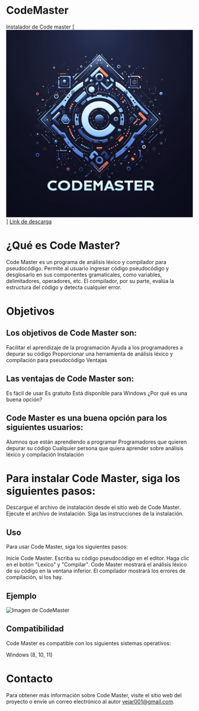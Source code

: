 # CodeMaster

Instalador de Code master
[![Icono](/CodeMaster_Icono.png)]
[Link de descarga](/CodeMaster_Instalador.exe)
  
#  ¿Qué es Code Master?

Code Master es un programa de análisis léxico y compilador para pseudocódigo. Permite al usuario ingresar código pseudocódigo y desglosarlo en sus componentes gramaticales, como variables, delimitadores, operadores, etc. El compilador, por su parte, evalúa la estructura del código y detecta cualquier error.

# Objetivos

## Los objetivos de Code Master son:

Facilitar el aprendizaje de la programación
Ayuda a los programadores a depurar su código
Proporcionar una herramienta de análisis léxico y compilación para pseudocódigo
Ventajas

## Las ventajas de Code Master son:

Es fácil de usar
Es gratuito
Está disponible para Windows
¿Por qué es una buena opción?

## Code Master es una buena opción para los siguientes usuarios:

Alumnos que están aprendiendo a programar
Programadores que quieren depurar su código
Cualquier persona que quiera aprender sobre análisis léxico y compilación
Instalación

# Para instalar Code Master, siga los siguientes pasos:

Descargue el archivo de instalación desde el sitio web de Code Master.
Ejecute el archivo de instalación.
Siga las instrucciones de la instalación.

## Uso
Para usar Code Master, siga los siguientes pasos:

Inicie Code Master.
Escriba su código pseudocódigo en el editor.
Haga clic en el botón "Lexico" y "Compilar".
Code Master mostrará el análisis léxico de su código en la ventana inferior. El compilador mostrará los errores de compilación, si los hay.

## Ejemplo

![Imagen de CodeMaster](https://eduardogv.tech/images/CodeMaster.png)

## Compatibilidad

Code Master es compatible con los siguientes sistemas operativos:

Windows (8, 10, 11)


# Contacto

Para obtener más información sobre Code Master, visite el sitio web del proyecto o envíe un correo electrónico al autor
vejar001@gmail.com.

